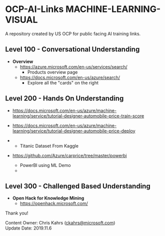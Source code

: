 # OCP-AI-Links MACHINE-LEARNING-VISUAL
A repository created by US OCP for public facing AI training links.  

## Level 100 - Conversational Understanding
* **Overview**
  * https://azure.microsoft.com/en-us/services/search/ 
    * Products overview page
  * https://docs.microsoft.com/en-us/azure/search/
    * Explore all the "cards" on the right  


## Level 200 - Hands On Understanding
* https://docs.microsoft.com/en-us/azure/machine-learning/service/tutorial-designer-automobile-price-train-score
* https://docs.microsoft.com/en-us/azure/machine-learning/service/tutorial-designer-automobile-price-deploy

* 
    * Titanic Dataset From Kaggle
* https://github.com/Azure/carprice/tree/master/powerbi
    * PowerBI using ML Demo
    * 


## Level 300 - Challenged Based Understanding
* **Open Hack for Knowledge Mining**
    * https://openhack.microsoft.com/ 


Thank you!

Content Owner: Chris Kahrs (ckahrs@microsoft.com)<br>
Update Date: 2019.11.6